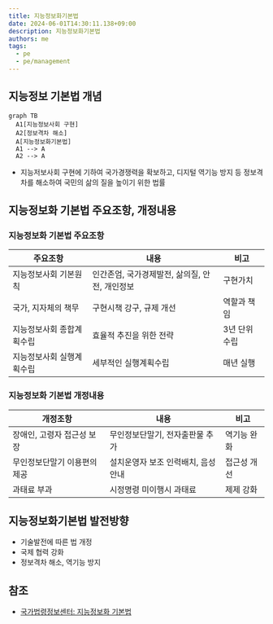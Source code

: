 ```yaml
---
title: 지능정보화기본법
date: 2024-06-01T14:30:11.138+09:00
description: 지능정보화기본법
authors: me
tags:
  - pe
  - pe/management
---
```


## 지능정보 기본법 개념

```mermaid
graph TB
  A1[지능정보사회 구현]
  A2[정보격차 해소]
  A[지능정보화기본법]
  A1 --> A
  A2 --> A
```

- 지능저보사회 구현에 기하여 국가경쟁력을 확보하고, 디지털 역기능 방지 등 정보격차를 해소하여 국민의 삶의 질을 높이기 위한 법률

## 지능정보화 기본법 주요조항, 개정내용

### 지능정보화 기본법 주요조항

| 주요조항                  | 내용                                           | 비고          |
| ------------------------- | ---------------------------------------------- | ------------- |
| 지능정보사회 기본원칙     | 인간존엄, 국가경제발전, 삶의질, 안전, 개인정보 | 구현가치      |
| 국가, 지자체의 책무       | 구현시책 강구, 규제 개선                       | 역할과 책임   |
| 지능정보사회 종합계획수립 | 효율적 추진을 위한 전략                        | 3년 단위 수립 |
| 지능정보사회 실행계획수립 | 세부적인 실행계획수립                          | 매년 실행     |

### 지능정보화 기본법 개정내용

| 개정조항                     | 내용                                | 비고        |
| ---------------------------- | ----------------------------------- | ----------- |
| 장애인, 고령자 접근성 보장   | 무인정보단말기, 전자출판물 추가     | 역기능 완화 |
| 무인정보단말기 이용편의 제공 | 설치운영자 보조 인력배치, 음성 안내 | 접근성 개선 |
| 과태료 부과                  | 시정명령 미이행시 과태료            | 제제 강화   |

## 지능정보화기본법 발전방향

- 기술발전에 따른 법 개정
- 국제 협력 강화
- 정보격차 해소, 역기능 방지

## 참조

- [국가법령정보센터: 지능정보화 기본법](https://law.go.kr/%EB%B2%95%EB%A0%B9/%EC%A7%80%EB%8A%A5%EC%A0%95%EB%B3%B4%ED%99%94%EA%B8%B0%EB%B3%B8%EB%B2%95/)
